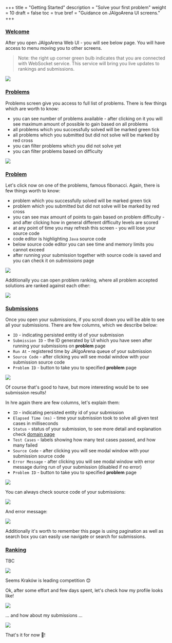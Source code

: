 +++
title = "Getting Started"
description = "Solve your first problem"
weight = 10
draft = false
toc = true
bref = "Guidance on JAlgoArena UI screens."
+++


<h3 class="section-head" id="h-welcome"><a href="#h-welcome">Welcome</a></h3>

After you open JAlgoArena Web UI - you will see below page. You will have access to menu moving you to other screens.

> Note: the right up corner green bulb indicates that you are connected with WebSocket service. This service will bring you live updates to rankings and submissions.

![](https://raw.githubusercontent.com/jalgoarena/jalgoarena.github.io/master/images/welcome.png)

<h3 class="section-head" id="h-problems"><a href="#h-problems">Problems</a></h3>

Problems screen give you access to full list of problems. There is few things which are worth to know:

* you can see number of problems available - after clicking on it you will see maximum amount of possible to gain based on all problems
* all problems which you successfully solved will be marked green tick
* all problems which you submitted but did not solve will be marked by red cross
* you can filter problems which you did not solve yet
* you can filter problems based on difficulty
 

![](https://raw.githubusercontent.com/jalgoarena/jalgoarena.github.io/master/images/problems.png)

<h3 class="section-head" id="h-problem"><a href="#h-problem">Problem</a></h3>

Let's click now on one of the problems, famous fibonacci. Again, there is few things worth to know:

* problem which you successfully solved will be marked green tick
* problem which you submitted but did not solve will be marked by red cross
* you can see max amount of points to gain based on problem difficulty - and after clicking how in general different difficulty levels are scored
* at any point of time you may refresh this screen - you will lose your source code
* code editor is highlighting `Java` source code
* below source code editor you can see time and memory limits you cannot exceed
* after running your submission together with source code is saved and you can check it on <em>submissions</em> page

![](https://raw.githubusercontent.com/jalgoarena/jalgoarena.github.io/master/images/problem.png)

Additionally you can open problem ranking, where all problem accepted solutions are ranked against each other:

![](https://raw.githubusercontent.com/jalgoarena/jalgoarena.github.io/master/images/problem_ranking.png)

<h3 class="section-head" id="h-submissions"><a href="#h-submissions">Submissions</a></h3>

Once you open your submissions, if you scroll down you will be able to see all your submissions. There are few columns, which we describe below:

* `ID` - indicating persisted entity id of your submission
* `Submission ID` - the ID generated by UI which you have seen after running your submissions on __problem__ page
* `Run At` - registered time by JAlgoArena queue of your submission
* `Source Code` - after clicking you will see modal window with your submission source code
* `Problem ID` - button to take you to specified __problem__ page

![](https://raw.githubusercontent.com/jalgoarena/jalgoarena.github.io/master/images/submissions.png)

Of course that's good to have, but more interesting would be to see submission results!

In hre again there are few columns, let's explain them:

* `ID` - indicating persisted entity id of your submission
* `Elapsed Time (ms)` - time your submission took to solve all given test cases in milliseconds
* `Status` - status of your submission, to see more detail and explanation check [domain page](https://jalgoarena.github.io/docs/domain/#h-domain)
* `Test Cases` - labels showing how many test cases passed, and how many failed
* `Source Code` - after clicking you will see modal window with your submission source code
* `Error Message` - after clicking you will see modal window with error message during run of your submission (disabled if no error)
* `Problem ID` - button to take you to specified __problem__ page

![](https://raw.githubusercontent.com/jalgoarena/jalgoarena.github.io/master/images/submissions_results.png)

You can always check source code of your submissions:

![](https://raw.githubusercontent.com/jalgoarena/jalgoarena.github.io/master/images/submissions_source_code.png)

And error message:

![](https://raw.githubusercontent.com/jalgoarena/jalgoarena.github.io/master/images/submissions_error_message.png)

Additionally it's worth to remember this page is using pagination as well as search box you can easily use navigate or search for submissions.

<h3 class="section-head" id="h-ranking"><a href="#h-ranking">Ranking</a></h3>

TBC

![](https://raw.githubusercontent.com/jalgoarena/JAlgoArena/master/design/ui/ranking.png)

Seems Kraków is leading competition 😊

Ok, after some effort and few days spent, let's check how my profile looks like!

![](https://raw.githubusercontent.com/jalgoarena/JAlgoArena/master/design/ui/profile_1.png)

... and how about my submissions ...

![](https://raw.githubusercontent.com/jalgoarena/JAlgoArena/master/design/ui/profile_2.png)

That's it for now 🐣!